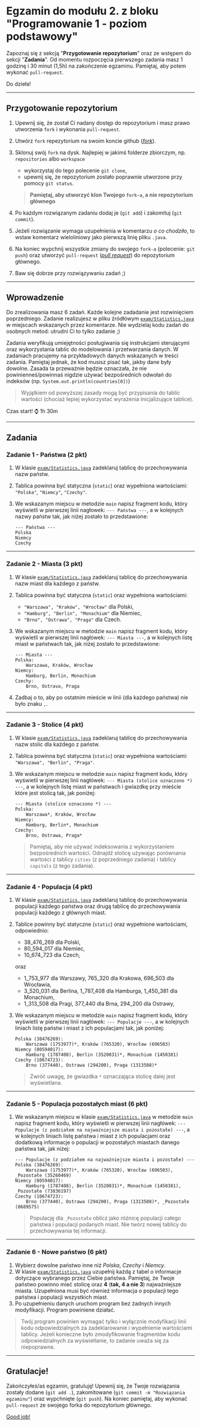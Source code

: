 # Egzamin do modułu 2. z bloku "Programowanie 1 - poziom podstawowy"

Zapoznaj się z sekcją "**Przygotowanie repozytorium**" oraz ze wstępem do sekcji "**Zadania**". Od momentu rozpoczęcia
pierwszego zadania masz 1 godzinę i 30 minut (1,5h) na zakończenie egzaminu. Pamiętaj, aby potem wykonać `pull-request`.

Do dzieła!

---

## Przygotowanie repozytorium

1. Upewnij się, że został Ci nadany dostęp do repozytorium i masz prawo utworzenia `fork` i wykonania `pull-request`.
1. Utwórz `fork` repezytorium na swoim koncie github ([*fork*](https://guides.github.com/activities/forking/)).
1. Sklonuj swój `fork` na dysk. Najlepiej w jakimś folderze zbiorczym, np. `repositories` albo `workspace`
   - wykorzystaj do tego polecenie `git clone`,
   - upewnij się, że repozytorium zostało poprawnie utworzone przy pomocy `git status`.
   
   > **Pamiętaj, aby utworzyć klon Twojego `fork-a`, a nie repozytorium głównego**
1. Po każdym rozwiązanym zadaniu dodaj je (`git add`) i zakomituj (`git commit`).
1. Jeżeli rozwiązanie wymaga uzupełnienia w komentarzu _o co chodziło_, to wstaw komentarz wieloliniowy jako pierwszą linię pliku `.java`.
1. Na koniec wypchnij wszystkie zmiany do swojego `fork-a` (polecenie: `git push`) oraz utworzyć `pull-request` ([*pull request*](https://help.github.com/articles/creating-a-pull-request)) do repozytorium głównego. 
1. Baw się dobrze przy rozwiązywaniu zadań ;)

---

## Wprowadzenie

Do zrealizowania masz 6 zadań. Każde kolejne zadadanie jest rozwinięciem poprzedniego. Zadanie realizujesz w pliku źródłówym [`exam/Statistics.java`](src/exam/Statistics.java) w miejscach wskazanych przez komentarze. Nie wydzielaj kodu zadań do osobnych metod: utrudni Ci to tylko zadanie ;)

Zadania weryfikują umiejętności posługiwania się instrukcjami sterującymi oraz wykorzystania tablic do modelowania i przetwarzania danych. W zadaniach pracujemy na przykładowych danych wskazanych w treści zadania. Pamiętaj jednak, że kod musisz pisać tak, jakby dane były dowolne. Zasada ta przeważnie będzie oznaczała, że nie powinienneś/powinnaś nigdzie używać bezpośrednich odwołań do indeksów (np. `System.out.println(countries[0])`) 

> Wyjątkiem od powyższej zasady mogą być przypisania do tablic wartości (chociaż lepiej wykorzystać wyrażenia inicjalizujące tablice).

Czas start! :watch: 1h 30m

---

## Zadania

### Zadanie 1 - Państwa (2 pkt)

1. W klasie [`exam/Statistics.java`](src/exam/Statistics.java) zadeklaruj tablicę do przechowywania nazw państw.
1. Tablica powinna być statyczna (`static`) oraz wypełniona wartościami: `"Polska"`, `"Niemcy"`, `"Czechy"`.
1. We wskazanym miejscu w metodzie `main` napisz fragment kodu, który wyświetli w pierwszej linii nagłowek: `--- Państwa ---`, a w kolejnych nazwy państw tak,
jak niżej zostało to przedstawione:

   ```text
   --- Państwa ---
   Polska
   Niemcy
   Czechy
    ```

---

### Zadanie 2 - Miasta (3 pkt)

1. W klasie [`exam/Statistics.java`](src/exam/Statistics.java) zadeklaruj tablicę do przechowywania nazw miast dla każdego z państw.
1. Tablica powinna być statyczna (`static`) oraz wypełniona wartościami:
   - `"Warszawa", "Kraków", "Wrocław"` dla Polski,
   - `"Hamburg", "Berlin", "Monachium"` dla Niemiec,
   - `"Brno", "Ostrawa", "Praga"` dla Czech.
1. We wskazanym miejscu w metodzie `main` napisz fragment kodu, który wyświetli w pierwszej linii nagłówek: `--- Miasta ---`, a w kolejnych listę miast w państwach tak, jak niżej zostało to przedstawione:

   ```text
   --- Miasta ---
   Polska: 
       Warszawa, Kraków, Wrocław
   Niemcy: 
       Hamburg, Berlin, Monachium
   Czechy: 
       Brno, Ostrava, Praga
   ```
   
1. Zadbaj o to, aby po ostatnim mieście w linii (dla każdego państwa) nie było znaku `,`.

---

### Zadanie 3 - Stolice (4 pkt)

1. W klasie [`exam/Statistics.java`](src/exam/Statistics.java) zadeklaruj tablicę do przechowywania nazw stolic dla każdego z państw.
1. Tablica powinna być statyczna (`static`) oraz wypełniona wartościami: `"Warszawa", "Berlin", "Praga"`.
1. We wskazanym miejscu w metodzie `main` napisz fragment kodu, który wyświetli w pierwszej linii nagłówek: `--- Miasta (stolice oznaczono *) ---`, a w kolejnych listę miast w państwach i gwiazdkę przy mieście które jest stolicą tak, jak poniżej:

   ```text
   --- Miasta (stolice oznaczono *) ---
   Polska: 
       Warszawa*, Kraków, Wrocław
   Niemcy: 
       Hamburg, Berlin*, Monachium
   Czechy: 
       Brno, Ostrawa, Praga*
   ```

   > Pamiętaj, aby nie używać indeksowania z wykorzystaniem bezpośrednich wartości. Odnajdź stolicę używając porównania wartości z tablicy `cities` (z poprzedniego zadania) i tablicy `capitals` (z tego zadania).

---

### Zadanie 4 - Populacja (4 pkt)

1. W klasie [`exam/Statistics.java`](src/exam/Statistics.java) zadeklaruj tablicę do przechowywania populacji każdego państwa oraz drugą tablicę do przechowywania populacji każdego z głównych miast.
1. Tablice powinny być statyczne (`static`) oraz wypełnione wartościami, odpowiednio:
   - 38_476_269 dla Polski,
   - 80_594_017 dla Niemiec,
   - 10_674_723 dla Czech,

   oraz

   - 1_753_977 dla Warszawy, 765_320 dla Krakowa, 696_503 dla Wrocławia,
   - 3_520_031 dla Berlina, 1_787_408 dla Hamburga, 1_450_381 dla Monachium,
   - 1_313_508 dla Pragi, 377_440 dla Brna, 294_200 dla Ostrawy,
   
1. We wskazanym miejscu w metodzie `main` napisz fragment kodu, który wyświetli w pierwszej linii nagłówek: `--- Populacje ---`, a w kolejnych liniach listę państw i miast z ich populacjami tak, jak poniżej:

   ```text
   Polska (38476269): 
       Warszawa (1753977)*, Kraków (765320), Wrocław (696503)
   Niemcy (80594017): 
       Hamburg (1787408), Berlin (3520031)*, Monachium (1450381)
   Czechy (10674723): 
       Brno (377440), Ostrawa (294200), Praga (1313508)*
   ```
   
   > Zwróć uwagę, że gwiazdka `*` oznaczająca stolicę dalej jest wyświetlana.

---

### Zadanie 5 - Populacja pozostałych miast (6 pkt)

1. We wskazanym miejscu w klasie [`exam/Statistics.java`](src/exam/Statistics.java) w metodzie `main` napisz fragment kodu, który wyświetli w pierwszej linii nagłówek: `--- Populacje (z podziałem na najważniejsze miasta i pozostałe) ---`, a w kolejnych liniach listę państwa i miast z ich populacjami oraz dodatkową informacje o populacji w pozostałych miastach danego państwa tak, jak niżej:

   ```text
   --- Populacje (z podziałem na najważniejsze miasta i pozostałe) ---
   Polska (38476269): 
       Warszawa (1753977)*, Kraków (765320), Wrocław (696503), _Pozostałe (35260469)
   Niemcy (80594017): 
       Hamburg (1787408), Berlin (3520031)*, Monachium (1450381), _Pozostałe (73836197)
   Czechy (10674723): 
       Brno (377440), Ostrawa (294200), Praga (1313508)*, _Pozostałe (8689575)
   ```

   > Populację dla `_Pozostałe` oblicz jako różnicę populacji całego państwa i populacji podanych miast. Nie twórz nowej tablicy do przechowywania tej informacji.
   
---

### Zadanie 6 - Nowe państwo (6 pkt)

1. Wybierz dowolne państwo inne niż _Polska_, _Czechy_ i _Niemcy_.
1. W klasie [`exam/Statistics.java`](src/exam/Statistics.java) uzupełnij każdą z tabel o informacje dotyczące wybranego przez Ciebie państwa. Pamiętaj, że Twoje państwo powinno mieć stolicę oraz **4** (**tak, 4 a nie 3**) najważniejsze miasta. Uzupełniona musi być również informacja o populacji tego państwa i populacji wszystkich miast.
1. Po uzupełnieniu danych uruchom program bez żadnych innych modyfikacji. Program powiniene działać.

> Twój program powinien wymagać tylko i wyłącznie modyfikacji linii kodu odpowiedzialnych za zadeklarowanie i wypełnienie wartościami tablicy. Jeżeli konieczne było zmodyfikowanie fragmentów kodu odpowiedzialnych za wyświetlanie, to zadanie uważa się za niepoprawne.

---

## Gratulacje!

Zakończyłeś/aś egzamin, gratuluję! Upewnij się, że Twoje rozwiązania zostały dodane (`git add .`), zakomitowane (`git commit -m "Rozwiązania egzaminu"`) oraz wypchnięte (`git push`). Na koniec pamiętaj, aby wykonać `pull-request` ze swojego forka do repozytorium głównego.


[Good job!](https://www.youtube.com/watch?v=S0UvJZmGTsk)